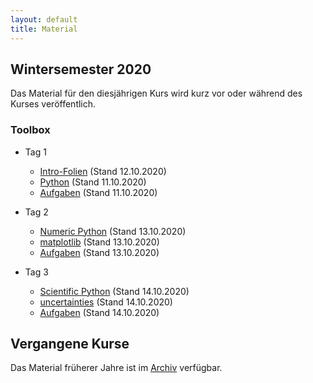```yaml
---
layout: default
title: Material
---
```



## Wintersemester 2020

Das Material für den diesjährigen Kurs wird kurz vor oder während des
Kurses veröffentlich.

### Toolbox
- Tag 1
    - [Intro-Folien](files/archive/2020/intro.pdf) (Stand 12.10.2020)
    - [Python](files/archive/2020/python.html) (Stand 11.10.2020)
    - [Aufgaben](files/archive/2020/exercises-toolbox-1.zip) (Stand 11.10.2020)

- Tag 2
    - [Numeric Python](files/archive/2020/numeric-python.html) (Stand 13.10.2020)
    - [matplotlib](files/archive/2020/matplotlib.html) (Stand 13.10.2020)
    - [Aufgaben](files/archive/2020/exercises-toolbox-2.zip) (Stand 13.10.2020)

- Tag 3
    - [Scientific Python](files/archive/2020/scientific-python.html) (Stand 14.10.2020)
    - [uncertainties](files/archive/2020/uncertainties.html) (Stand 14.10.2020)
    - [Aufgaben](files/archive/2020/exercises-toolbox-3.zip) (Stand 14.10.2020)

<!--
- Tag 4
    - [Unix](files/archive/2020/unix.pdf) (Stand 26.10.2020)
    - [Make](files/archive/2020/make.pdf) (Stand 26.10.2020)
    - [Aufgaben](files/archive/2020/exercises-toolbox-4.zip) (Stand 27.10.2020)

- Tag 5
    - [git](files/archive/2020/git.pdf) (Stand 27.10.2020)
    - [Aufgaben](files/archive/2020/exercises-toolbox-5.zip) (Stand 27.10.2020)


### LaTeX

- [Folien](files/archive/2020/latex.pdf) (Stand 30.10.2020)
- [LaTeX Vorlage für Protokolle](files/archive/2020/latex-template.zip) (Stand 4.10.2020)
- [Aufgaben Tag 1](files/archive/2020/exercises-latex-1.zip) (Stand 30.10.2020)
- [Aufgaben Tag 2](files/archive/2020/exercises-latex-2.zip) (Stand 01.10.2020)
- [Aufgaben Tag 3](files/archive/2020/exercises-latex-3.zip) (Stand 02.10.2020)
- [Aufgaben Tag 5](files/archive/2020/exercises-latex-5.zip) (Stand 04.10.2020)
--->
## Vergangene Kurse

Das Material früherer Jahre ist im [Archiv](archive.html) verfügbar.
